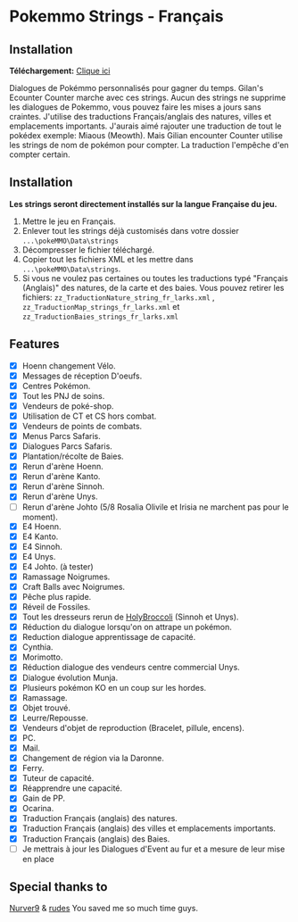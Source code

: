 # Pokemmo Strings - Français

## Installation

**Téléchargement:** [Clique ici](https://github.com/Laarks/poke-strings/archive/refs/heads/main.zip)

Dialogues de Pokémmo personnalisés pour gagner du temps. Gilan's Ecounter Counter marche avec ces strings. Aucun des strings ne supprime les dialogues de Pokemmo, vous pouvez faire les mises a jours sans craintes. J'utilise des traductions Français/anglais des natures, villes et emplacements importants. J'aurais aimé rajouter une traduction de tout le pokédex exemple: Miaous (Meowth). Mais Gilian encounter Counter utilise les strings de nom de pokémon pour compter. La traduction l'empêche d'en compter certain.

## Installation

**Les strings seront directement installés sur la langue Française du jeu.**

1. Mettre le jeu en Français.
2. Enlever tout les strings déjà customisés dans votre dossier ```...\pokeMMO\Data\strings```
3. Décompresser le fichier téléchargé.
4. Copier tout les fichiers XML et les mettre dans  ```...\pokeMMO\Data\strings```.
5. Si vous ne voulez pas certaines ou toutes les traductions typé "Français (Anglais)" des natures, de la carte et des baies. Vous pouvez retirer les fichiers: ```zz_TraductionNature_string_fr_larks.xml``` , ```zz_TraductionMap_strings_fr_larks.xml``` et ```zz_TraductionBaies_strings_fr_larks.xml```

## Features
- [x] Hoenn changement Vélo.
- [x] Messages de réception D'oeufs.
- [x] Centres Pokémon.
- [x] Tout les PNJ de soins.
- [x] Vendeurs de poké-shop.
- [x] Utilisation de CT et CS hors combat.
- [x] Vendeurs de points de combats.
- [x] Menus Parcs Safaris.
- [x] Dialogues Parcs Safaris.
- [x] Plantation/récolte de Baies.
- [x] Rerun d'arène Hoenn.
- [x] Rerun d'arène Kanto.
- [x] Rerun d'arène Sinnoh.
- [x] Rerun d'arène Unys.
- [ ] Rerun d'arène Johto (5/8 Rosalia Olivile et Irisia ne marchent pas pour le moment).
- [x] E4 Hoenn.
- [x] E4 Kanto.
- [x] E4 Sinnoh.
- [x] E4 Unys.
- [x] E4 Johto. (à tester)
- [x] Ramassage Noigrumes.
- [x] Craft Balls avec Noigrumes.
- [x] Pêche plus rapide.
- [x] Réveil de Fossiles.
- [x] Tout les dresseurs rerun de [HolyBroccoli](https://forums.pokemmo.com/index.php?/topic/148798-1-hour-trainer-rerun-guide) (Sinnoh et Unys).
- [x] Réduction du dialogue lorsqu'on on attrape un pokémon.
- [x] Reduction dialogue apprentissage de capacité.
- [x] Cynthia.
- [x] Morimotto.
- [x] Réduction dialogue des vendeurs centre commercial Unys.
- [x] Dialogue évolution Munja.
- [x] Plusieurs pokémon KO en un coup sur les hordes.
- [x] Ramassage.
- [x] Objet trouvé.
- [x] Leurre/Repousse.
- [x] Vendeurs d'objet de reproduction (Bracelet, pillule, encens).
- [x] PC.
- [x] Mail.
- [x] Changement de région via la Daronne.
- [x] Ferry.
- [x] Tuteur de capacité.
- [x] Réapprendre une capacité.
- [x] Gain de PP.
- [x] Ocarina.
- [x] Traduction Français (anglais) des natures.
- [x] Traduction Français (anglais) des villes et emplacements importants.
- [x] Traduction Français (anglais) des Baies.
- [ ] Je mettrais à jour les Dialogues d'Event au fur et a mesure de leur mise en place

## Special thanks to

[Nurver9](https://forums.pokemmo.com/index.php?/topic/150771-docs-localization-files-understanding-syntax-and-load-order/) & [rudes](https://github.com/rudes/PokeStrings/tree/main) You saved me so much time guys.

